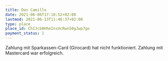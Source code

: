 ```yaml
---
title: Don Camillo
date: 2021-06-06T17:10:52+02:00
lastmod: 2021-06-13T11:46:37+02:00
type: place
place_id: ChIJcb0HheInsUcRwn50gJwp7go
payment_status: 1
---
```


Zahlung mit Sparkassen-Card (Girocard) hat nicht funktioniert. Zahlung mit Mastercard war erfolgreich.
